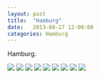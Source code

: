 ```yaml
---
layout: post
title:  "Hamburg"
date:   2013-08-27 12:00:00
categories: Hamburg
---
```


Hamburg.

![](/interrail2013/images/hamburg/hamburg.jpg)
![](/interrail2013/images/hamburg/hamburg1.jpg)
![](/interrail2013/images/hamburg/hamburg2.jpg)
![](/interrail2013/images/hamburg/hamburg3.jpg)
![](/interrail2013/images/hamburg/hamburg4.jpg)
![](/interrail2013/images/hamburg/hamburg5.jpg)
![](/interrail2013/images/hamburg/hamburg6.jpg)
![](/interrail2013/images/hamburg/hamburg7.jpg)
![](/interrail2013/images/hamburg/hamburg8.jpg)
